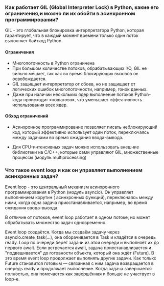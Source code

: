 
### Как работает GIL (Global Interpreter Lock) в Python, какие его ограничения,и можно ли их обойти в асинхронном программировании?

GIL - это глобальная блокировка интерпретатора Python, которая гарантирует, 
что в каждый момент времени только один поток выполняет байткод Python.

#### Ограничения
- Многопоточность в Python ограничена
- При большом количестве потоков, обрабатывающих I/O, GIL не сильно мешает,
так как во время блокирующих вызовов он освобождается.
- GIL защищает интерпретатор от сбоев, но не защищает от логических ошибок многопоточности, 
например, гонок данных.
- Даже при наличии нескольких ядер выполнение потоков Python-кода происходит
«пошагово», что уменьшает эффективность использования всех ядер.

#### Обход ограничений
- Асинхронное программирование позволяет писать неблокирующий 
код, который эффективно использует один поток, переключаясь между задачами во время 
ожидания ввода-вывода. 

- Для CPU-интенсивных задач можно использовать внешние библиотеки на C/C++, которые сами управляют GIL,
множественные процессы (модуль multiprocessing)


###  Что такое event loop и как он управляет выполнением асинхронных задач?
Event loop - это центральный механизм асинхронного 
программирования в Python (модуль asyncio). Он управляет выполнением корутин (
асинхронных функций), переключаясь между ними, когда одна задача приостанавливается, 
например, во время ожидания ввода-вывода.

В отличие от потоков, event loop работает в одном потоке, но может обрабатывать 
множество задач одновременно.

Event loop создаётся. Когда мы создаём задачу через 
asyncio.create_task(...), она оборачивается в Task и кладётся в очередь ready. Loop 
по очереди берёт задачи из этой очереди и выполняет их до первого await. 
Если встречается await, задача приостанавливается и "подвешивается" до готовности объекта,
который она ждёт (Future). В это время event loop продолжает
выполнять другие задачи. Как только Future становится готовым — связанная с ним задача
возвращается в очередь ready и продолжает выполнение. Когда задача завершается полностью,
она помечается как завершённая и больше не участвует в loop-е.